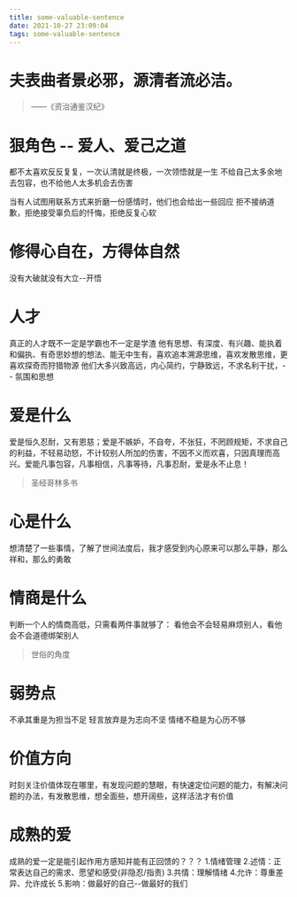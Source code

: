 ```yaml
---
title: some-valuable-sentence
date: 2021-10-27 23:09:04
tags: some-valuable-sentence
---
```


# 夫表曲者景必邪，源清者流必洁。

>  ——《资治通鉴汉纪》

# 狠角色  -- 爱人、爱己之道

都不太喜欢反反复复，一次认清就是终极，一次领悟就是一生
不给自己太多余地去包容，也不给他人太多机会去伤害

当有人试图用联系方式来折磨一份感情时，他们也会给出一些回应
拒不接纳道歉，拒绝接受辜负后的忏悔，拒绝反复心软

# 修得心自在，方得体自然
没有大破就没有大立--开悟

# 人才

真正的人才既不一定是学霸也不一定是学渣
他有思想、有深度、有兴趣、能执着和偏执、有奇思妙想的想法、能无中生有，喜欢追本溯源思维，喜欢发散思维，更喜欢探奇而狩猎物源
他们大多兴致高远，内心简约，宁静致远，不求名利干扰，--  氛围和思想



#  爱是什么

爱是恒久忍耐，又有恩慈；爱是不嫉妒，不自夸，不张狂，不罔顾规矩，不求自己的利益，不轻易动怒，不计较别人所加的伤害，不因不义而欢喜，只因真理而高兴。爱能凡事包容，凡事相信，凡事等待，凡事忍耐，爱是永不止息！

> 圣经哥林多书

# 心是什么

想清楚了一些事情，了解了世间法度后，我才感受到内心原来可以那么平静，那么祥和，那么的勇敢

# 情商是什么

判断一个人的情商高低，只需看两件事就够了：
看他会不会轻易麻烦别人，看他会不会道德绑架别人

> 世俗的角度

# 弱势点

不承其重是为担当不足
轻言放弃是为志向不坚
情绪不稳是为心历不够

# 价值方向

时刻关注价值体现在哪里，有发现问题的慧眼，有快速定位问题的能力，有解决问题的办法，有发散思维，想全面些，想开阔些，这样活法才有价值

# 成熟的爱

成熟的爱一定是能引起作用方感知并能有正回馈的？？？
1.情绪管理
2.述情：正常表达自己的需求、愿望和感受(非隐忍/指责)
3.共情：理解情绪
4.允许：尊重差异、允许成长
5.影响：做最好的自己--做最好的我们
